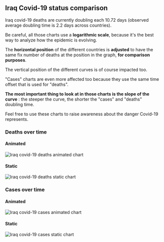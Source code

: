 ## Iraq Covid-19 status comparison 

Iraq covid-19 deaths are currently doubling each 10.72 days (observed average doubling time is 2.2 days across countries).



Be careful, all those charts use a **logarithmic scale**, because it's the best way to analyze how the epidemic is evolving.
 
The **horizontal position** of the different countries is **adjusted** to have the same fix number of deaths at the position in the graph, **for comparison purposes**.

The vertical position of the different curves is of course impacted too.

"Cases" charts are even more affected too because they use the same time offset that is used for "deaths".

**The most important thing to look at in those charts is the slope of the curve** : the steeper the curve, the shorter the "cases" and "deaths" doubling time.

Feel free to use these charts to raise awareness about the danger Covid-19 represents. 


 
### Deaths over time
 
#### Animated
![Iraq covid-19 deaths animated chart](https://raw.githubusercontent.com/madlag/coronavirus_study/master/notebooks/graphs/2020-03-20/countries/Iraq/2020-03-20_Iraq_deaths.gif "Iraq covid-19 deaths animated chart")   
 
#### Static
![Iraq covid-19 deaths static chart](https://raw.githubusercontent.com/madlag/coronavirus_study/master/notebooks/graphs/2020-03-20/countries/Iraq/2020-03-20_Iraq_deaths.png "Iraq covid-19 deaths static chart")   

 
### Cases over time
 
#### Animated
![Iraq covid-19 cases animated chart](https://raw.githubusercontent.com/madlag/coronavirus_study/master/notebooks/graphs/2020-03-20/countries/Iraq/2020-03-20_Iraq_deaths.gif "Iraq covid-19 cases animated chart")   
 
#### Static
![Iraq covid-19 cases static chart](https://raw.githubusercontent.com/madlag/coronavirus_study/master/notebooks/graphs/2020-03-20/countries/Iraq/2020-03-20_Iraq_deaths.png "Iraq covid-19 cases static chart")   

